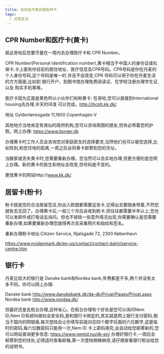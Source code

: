 ```yaml
---
title: 如何在丹麦办理各种卡
tags:
  - 日常生活
---
```


## CPR Number和医疗卡(黄卡)
抵达哥哈后您要尽量在一周内去办理医疗卡和 CPR Number。

CPR Number(Personal identification number),黄卡相当于中国人的身份证或社保卡,卡上面有你目前的居住地址、医疗信息及CPR号码。CPR号码是你在丹麦的个人身份号码,这个号码是唯一的 并且不会改变,CPR 号码可以用于你在丹麦生活的方方面面,比如到 银行开户、到图书馆办理免费阅读证、在学校注册办理学生证,以及 购买手机等等。

医疗卡因为正面是黄色所以小伙伴们俗称黄卡: 在哥哈,您可以直接到International housing去办理,半天时间准 可以完成。http://ihcph.kk.dk/

地址 Gyldenløvesgade 11,1600 Copenhagen V 

其他地方当地肯定有类似的政府机构,您可以咨询周围的朋友,但务必带着您的护照。网上办理: https://www.borger.dk

办理黄卡时工作人员会咨询您对家庭医生的选择要求,当然他们也可以替您选择,比如性别,和您住地的距离,一周之后会将黄卡邮寄到您的住址。

当搬家或丢失黄卡时,您需要重新办理。您当然可以去实地办理,但更方便的是您网上办理。新的黄卡的医生和地址会改变,但号码是不变的。

更改黄卡的网站http://www.kk.dk/

## 居留卡(粉卡)
粉卡就是您的合法居留签证,你出入欧盟都需要这张卡,记得出去要随身带着,不然您就有去无回了。办理黄卡后,一般三个月后会收到粉卡,但往往都需要半年以上,您也可以发邮件或打电话去询问。但也不排除一些意外情况出现,你需要确认是否需要重新办理,如果要重新办理您就得再次去采集照片和指纹和签名。

重新办理粉卡地址:Citizen Service, Njalsgade 72, 2300 København

https://www.nyidanmark.dk/en-us/contact/contact-dalrir/service-centre.htm

## 银行卡

丹麦比较大的银行是 Danske bank和Nordea bank,年费都差不多,两个并没有太多不同。你可以网上办理:

Danske bank
http://www.danskebank.dk/da-dk/Privat/Pages/Privat.aspx
Nordea bank
http://www.nordea.dk/

但最好还是去柜台办理,这样省心。在柜台办理有个好处是您可以询问Nem ID,Nem ID系统叫做社会安全码,是和银行卡绑定的,其实就是网上银行支付密码,相当于国内的网银盾,每次登陆会让你填写前面对应四个数字后面的六位数字,这是临时的密码,每六位数密码只能用一次,Nem ID 卡上密码用完,会自动给您邮寄新的,您可以网站查询更多信息: https://www.nemid.nu/dk-en/
办理好银行卡,一周后会邮寄到您的住处,记得适时查看邮箱,第一次登陆稍微麻烦,请仔细查看银行柜台给您的说明书。


